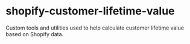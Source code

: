 # shopify-customer-lifetime-value

Custom tools and utilities used to help calculate customer lifetime value based on Shopify data.
